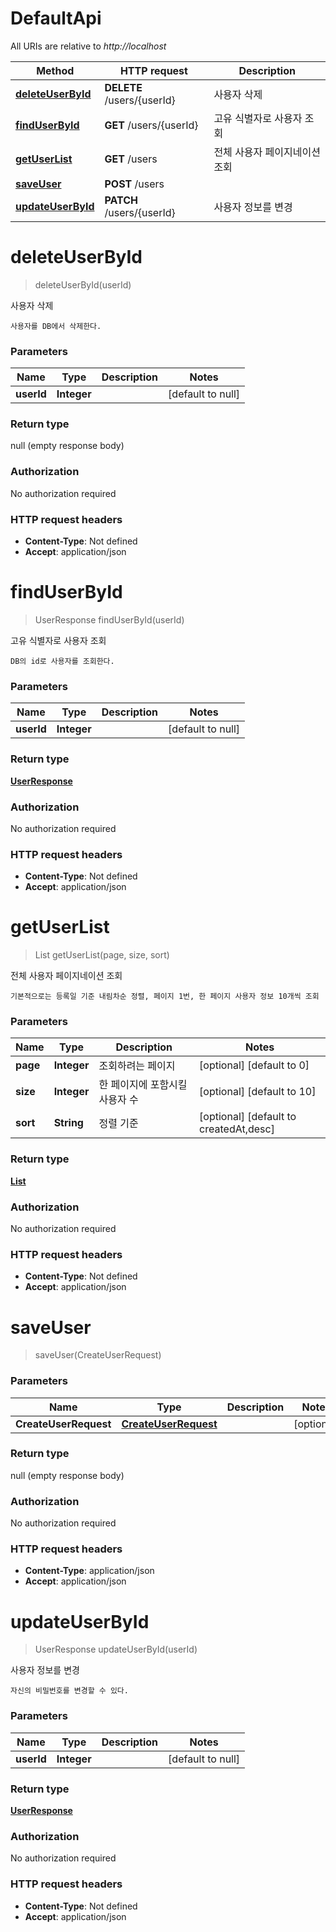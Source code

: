 # DefaultApi

All URIs are relative to *http://localhost*

| Method | HTTP request | Description |
|------------- | ------------- | -------------|
| [**deleteUserById**](DefaultApi.md#deleteUserById) | **DELETE** /users/{userId} | 사용자 삭제 |
| [**findUserById**](DefaultApi.md#findUserById) | **GET** /users/{userId} | 고유 식별자로 사용자 조회 |
| [**getUserList**](DefaultApi.md#getUserList) | **GET** /users | 전체 사용자 페이지네이션 조회 |
| [**saveUser**](DefaultApi.md#saveUser) | **POST** /users |  |
| [**updateUserById**](DefaultApi.md#updateUserById) | **PATCH** /users/{userId} | 사용자 정보를 변경 |


<a name="deleteUserById"></a>
# **deleteUserById**
> deleteUserById(userId)

사용자 삭제

    사용자를 DB에서 삭제한다.

### Parameters

|Name | Type | Description  | Notes |
|------------- | ------------- | ------------- | -------------|
| **userId** | **Integer**|  | [default to null] |

### Return type

null (empty response body)

### Authorization

No authorization required

### HTTP request headers

- **Content-Type**: Not defined
- **Accept**: application/json

<a name="findUserById"></a>
# **findUserById**
> UserResponse findUserById(userId)

고유 식별자로 사용자 조회

    DB의 id로 사용자를 조회한다.

### Parameters

|Name | Type | Description  | Notes |
|------------- | ------------- | ------------- | -------------|
| **userId** | **Integer**|  | [default to null] |

### Return type

[**UserResponse**](../Models/UserResponse.md)

### Authorization

No authorization required

### HTTP request headers

- **Content-Type**: Not defined
- **Accept**: application/json

<a name="getUserList"></a>
# **getUserList**
> List getUserList(page, size, sort)

전체 사용자 페이지네이션 조회

    기본적으로는 등록일 기준 내림차순 정렬, 페이지 1번, 한 페이지 사용자 정보 10개씩 조회

### Parameters

|Name | Type | Description  | Notes |
|------------- | ------------- | ------------- | -------------|
| **page** | **Integer**| 조회하려는 페이지 | [optional] [default to 0] |
| **size** | **Integer**| 한 페이지에 포함시킬 사용자 수 | [optional] [default to 10] |
| **sort** | **String**| 정렬 기준 | [optional] [default to createdAt,desc] |

### Return type

[**List**](../Models/UserResponse.md)

### Authorization

No authorization required

### HTTP request headers

- **Content-Type**: Not defined
- **Accept**: application/json

<a name="saveUser"></a>
# **saveUser**
> saveUser(CreateUserRequest)



### Parameters

|Name | Type | Description  | Notes |
|------------- | ------------- | ------------- | -------------|
| **CreateUserRequest** | [**CreateUserRequest**](../Models/CreateUserRequest.md)|  | [optional] |

### Return type

null (empty response body)

### Authorization

No authorization required

### HTTP request headers

- **Content-Type**: application/json
- **Accept**: application/json

<a name="updateUserById"></a>
# **updateUserById**
> UserResponse updateUserById(userId)

사용자 정보를 변경

    자신의 비밀번호를 변경할 수 있다.

### Parameters

|Name | Type | Description  | Notes |
|------------- | ------------- | ------------- | -------------|
| **userId** | **Integer**|  | [default to null] |

### Return type

[**UserResponse**](../Models/UserResponse.md)

### Authorization

No authorization required

### HTTP request headers

- **Content-Type**: Not defined
- **Accept**: application/json

